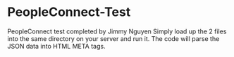 # PeopleConnect-Test
PeopleConnect test completed by Jimmy Nguyen
Simply load up the 2 files into the same directory on your server and run it. The code will parse the JSON data into HTML META tags.
